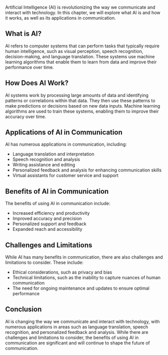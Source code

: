 
Artificial Intelligence (AI) is revolutionizing the way we communicate and interact with technology. In this chapter, we will explore what AI is and how it works, as well as its applications in communication.

What is AI?
-----------

AI refers to computer systems that can perform tasks that typically require human intelligence, such as visual perception, speech recognition, decision-making, and language translation. These systems use machine learning algorithms that enable them to learn from data and improve their performance over time.

How Does AI Work?
-----------------

AI systems work by processing large amounts of data and identifying patterns or correlations within that data. They then use these patterns to make predictions or decisions based on new data inputs. Machine learning algorithms are used to train these systems, enabling them to improve their accuracy over time.

Applications of AI in Communication
-----------------------------------

AI has numerous applications in communication, including:

* Language translation and interpretation
* Speech recognition and analysis
* Writing assistance and editing
* Personalized feedback and analysis for enhancing communication skills
* Virtual assistants for customer service and support

Benefits of AI in Communication
-------------------------------

The benefits of using AI in communication include:

* Increased efficiency and productivity
* Improved accuracy and precision
* Personalized support and feedback
* Expanded reach and accessibility

Challenges and Limitations
--------------------------

While AI has many benefits in communication, there are also challenges and limitations to consider. These include:

* Ethical considerations, such as privacy and bias
* Technical limitations, such as the inability to capture nuances of human communication
* The need for ongoing maintenance and updates to ensure optimal performance

Conclusion
----------

AI is changing the way we communicate and interact with technology, with numerous applications in areas such as language translation, speech recognition, and personalized feedback and analysis. While there are challenges and limitations to consider, the benefits of using AI in communication are significant and will continue to shape the future of communication.
